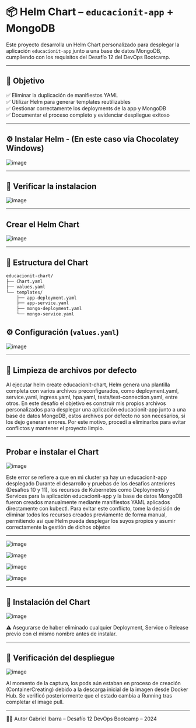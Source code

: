 # 📦 Helm Chart – `educacionit-app` + MongoDB

Este proyecto desarrolla un Helm Chart personalizado para desplegar la aplicación `educacionit-app` junto a una base de datos MongoDB, cumpliendo con los requisitos del Desafío 12 del DevOps Bootcamp.

---

## 🎯 Objetivo

✅ Eliminar la duplicación de manifiestos YAML  
✅ Utilizar Helm para generar templates reutilizables  
✅ Gestionar correctamente los deployments de la app y MongoDB  
✅ Documentar el proceso completo y evidenciar despliegue exitoso  

---

## ⚙️ Instalar Helm - (En este caso via Chocolatey Windows)

![image](https://github.com/user-attachments/assets/46cd76f1-b298-4549-8206-1e84ed29652b)

---

## 🔎 Verificar la instalacion 

![image](https://github.com/user-attachments/assets/8171b206-a5f3-4b89-8914-823ea95a5051)

---

## Crear el Helm Chart

![image](https://github.com/user-attachments/assets/c35d1c55-4056-4c84-93b3-63e6877aeb7b)

---

## 🧱 Estructura del Chart

```bash
educacionit-chart/
├── Chart.yaml
├── values.yaml
└── templates/
    ├── app-deployment.yaml
    ├── app-service.yaml
    ├── mongo-deployment.yaml
    └── mongo-service.yaml
```
## ⚙️ Configuración (`values.yaml`)

![image](https://github.com/user-attachments/assets/07967101-2a36-409e-82bf-97708660236c)

---

## 🧹 Limpieza de archivos por defecto

Al ejecutar helm create educacionit-chart, Helm genera una plantilla completa con varios archivos preconfigurados, como deployment.yaml, service.yaml, ingress.yaml, hpa.yaml, tests/test-connection.yaml, entre otros.
En este desafío el objetivo es construir mis propios archivos personalizados para desplegar una aplicación educacionit-app junto a una base de datos MongoDB, estos archivos por defecto no son necesarios, si los dejo generan errores.
Por este motivo, procedí a eliminarlos para evitar conflictos y mantener el proyecto limpio.

---

## Probar e instalar el Chart

![image](https://github.com/user-attachments/assets/f479dfc3-d2e7-42b3-aac1-ec6df2143e19)

Este error se refiere a que en mi cluster ya hay un educacionit-app desplegado Durante el desarrollo y pruebas de los desafíos anteriores (Desafíos 10 y 11), 
los recursos de Kubernetes como Deployments y Services para la aplicación educacionit-app y la base de datos MongoDB fueron creados manualmente mediante manifiestos YAML aplicados directamente con kubectl.
Para evitar este conflicto, tome la decisión de eliminar todos los recursos creados previamente de forma manual, permitiendo así que Helm pueda desplegar los suyos propios y asumir correctamente la gestión de dichos objetos

---

![image](https://github.com/user-attachments/assets/ab132630-590a-4b53-a4c5-df3c6c99d164)

![image](https://github.com/user-attachments/assets/61d63fdc-564b-424f-8f75-ded6e1eb7bb3)

![image](https://github.com/user-attachments/assets/eeb91be6-be3f-418e-b365-1043ba846c7e)

![image](https://github.com/user-attachments/assets/2ec92494-4a7d-4d7a-bf7d-2fb8ecb0a46e)

---

## 🚀 Instalación del Chart

![image](https://github.com/user-attachments/assets/e5d7f305-0349-4552-bd36-8c06c5e7cd17)

⚠️ Asegurarse de haber eliminado cualquier Deployment, Service o Release previo con el mismo nombre antes de instalar.

---

## 🧪 Verificación del despliegue

![image](https://github.com/user-attachments/assets/3c8fce30-481d-4665-9f70-492d3338d0e7)

Al momento de la captura, los pods aún estaban en proceso de creación (ContainerCreating) debido a la descarga inicial de la imagen desde Docker Hub. Se verificó posteriormente que el estado cambia a Running tras completar el image pull.

---

🧑‍💻 Autor
Gabriel Ibarra – Desafío 12
DevOps Bootcamp – 2024
